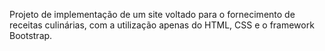 Projeto de implementação de um site  voltado para o fornecimento de receitas culinárias, com a utilização apenas do HTML, CSS e o framework Bootstrap.

